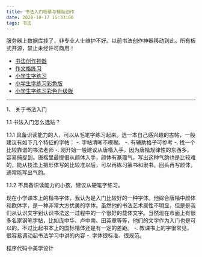 ```yaml
---
title: 书法入门临摹与辅助创作
date: 2020-10-17 15:33:06
tags: 书法
---
```



服务器上数据库挂了，非专业人士维护不好。以前书法创作神器移动到此。所有板式开源，禁止未经许可商用！

+ [书法创作神器](/html/grid.html "书法创作神器")
+ [作文格练习](/html/grid1.html "作文格练习")
+ [小学生字练习](/html/zitie.html "小学生字练习")
+ [小学生字练习彩色版](/html/zitie1.html "小学生字练习彩色版")
+ [小学生字练习彩色升级版](/html/zitie2.html "小学生字练习彩色升级版")

---


1、 关于书法入门

1.1 书法入门怎么选贴？

1.1.1 具备识读能力的人，可以从毛笔字练习起来。选一本自己感兴趣的古帖，一般建议有如下几个特征的字帖：
-. 字帖清晰不模糊。
-. 有辅助格子可参考
-. 找一个比较靠谱的书法老师
-. 刚开始一般建议从唐楷入手，因为唐楷规律性的东西多，容易捕捉到。唐楷里最提倡从颜体入手，颜体有篆籀气，写出这种气韵也是比较难的，能从技法上把形体写的比较准以后，可以再练习篆书和隶书。回头再写颜体，通常能写出气韵。


1.1.2 不具备识读能力的小孩，建议从硬笔字练习。

现在小学课本上的楷书字体，我认为是入门比较好的一种字体。他综合唐楷中颜体和欧体字，是一种非常大方优美的字体。虽然他的书法艺术属性不明显，但是是我们从认识文字到认识书法这一过程中的一个很好的载体文字。当然现在市面上有很多名家钢笔字帖，比如庞中华、卢中南、田英章等等，他们的文字作为入门也是可以的，不过比起书本上的国标楷体还是有一定的差距。
-. 教课书上的字很常见，很容易调动起书法学习中讲的内容
-. 字体很标准、很规范。


程序代码中美学设计



